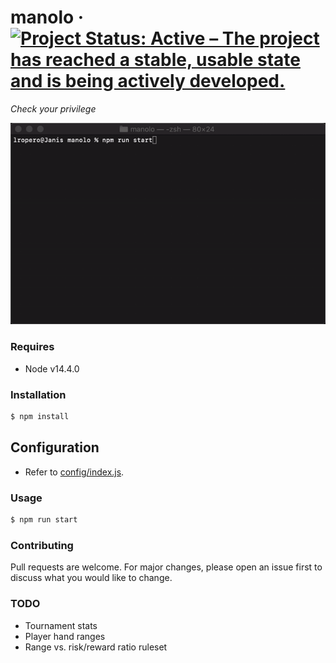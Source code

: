 # manolo &middot; [![Project Status: Active – The project has reached a stable, usable state and is being actively developed.](https://www.repostatus.org/badges/latest/active.svg)](https://www.repostatus.org/#active)

_Check your privilege_

<img src="manolo.gif?raw=true" width="600">

### Requires

- Node v14.4.0

### Installation

```sh
$ npm install
```

## Configuration

- Refer to [config/index.js](https://github.com/lropero/manolo/blob/master/config/index.js).

### Usage

```sh
$ npm run start
```

### Contributing

Pull requests are welcome. For major changes, please open an issue first to discuss what you would like to change.

### TODO

- Tournament stats
- Player hand ranges
- Range vs. risk/reward ratio ruleset
